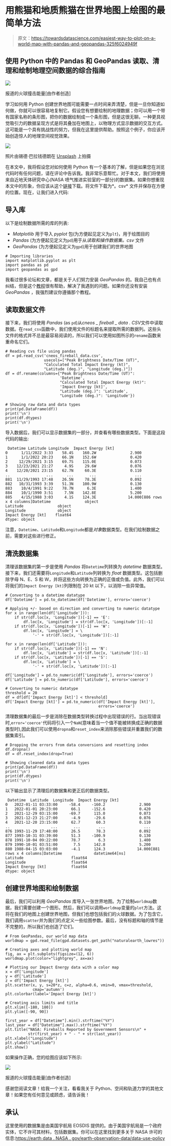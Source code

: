 # 用熊猫和地质熊猫在世界地图上绘图的最简单方法

> 原文：<https://towardsdatascience.com/easiest-way-to-plot-on-a-world-map-with-pandas-and-geopandas-325f6024949f>

## 使用 Python 中的 Pandas 和 GeoPandas 读取、清理和绘制地理空间数据的综合指南

![](img/591d206d76e0f7956fb439d3d6633f5c.png)

报道的火球撞击能量[由作者创造]

学习如何用 Python 创建世界地图可能需要一点时间来弄清楚，但是一旦你知道如何做，你就可以很容易地复制它。假设您有想要绘制的地理数据；你可以用一个带有国家名称的条形图，把你的数据绘制成一个条形图，但是这很无聊。一种更具视觉吸引力的数据呈现方式是将其叠加在地图上，以物理方式显示数据的交互方式。这可能是一个具有挑战性的努力，但我在这里提供帮助。按照这个例子，你应该开始创造惊人的地理空间视觉效果。

![](img/2b205170df35b6f933bd750f3bff63c9.png)

照片由锡德·巴拉钱德朗在 [Unsplash](https://unsplash.com?utm_source=medium&utm_medium=referral) 上拍摄

在本文中，我将假设您对如何使用 Python 有一个基本的了解，但是如果您在浏览代码时有任何问题，请在评论中告诉我。我非常乐意帮忙。对于本文，我们将使用来自近地天体研究中心(NASA 喷气推进实验室的一部分)的数据集。如果你想重现本文中的形象，你应该从这个[链接](https://cneos.jpl.nasa.gov/fireballs/)下载。将文件下载为*。csv* 文件并保存在方便的位置。现在，让我们进入代码:

## 导入库

以下是绘制数据所需的库的列表:

*   *Matplotlib* 用于导入 *pyplot* 包(为方便起见定义为`plt`)，用于绘图目的
*   *Pandas* (为方便起见定义为`pd`)用于从*读取和操作数据集。csv* 文件
*   *GeoPandas* (为方便起见定义为`gpd`)用于创建我们的世界地图

```
# Importing libraries
import matplotlib.pyplot as plt
import pandas as pd
import geopandas as gpd
```

我看过很多论坛和文章，都是关于人们努力安装 *GeoPandas* 的。我自己也有点纠结，但是这个[教程](https://geoffboeing.com/2014/09/using-geopandas-windows/)很有帮助，解决了我遇到的问题。如果你还没有安装 *GeoPandas* ，我强烈建议你遵循那个教程。

## 读取数据文件

接下来，我们将使用 *Pandas* (as `pd`)从*cneos _ fireball _ data . CSV*文件中读取数据。在`read_csv`函数中，我们使用文件的标题名来提取所需的数据列。这些头文件的格式并不总是最容易阅读的，所以我们可以使用如图所示的`rename`函数来重命名它们。

```
# Reading cvs file using pandas
df = pd.read_csv('cneos_fireball_data.csv', 
                 usecols=["Peak Brightness Date/Time (UT)", 
                 "Calculated Total Impact Energy (kt)", 
                 "Latitude (deg.)", "Longitude (deg.)"])
df = df.rename(columns={"Peak Brightness Date/Time (UT)": 
                        'Datetime',
                        "Calculated Total Impact Energy (kt)": 
                        'Impact Energy [kt]',
                        "Latitude (deg.)": 'Latitude',
                        "Longitude (deg.)": 'Longitude'})

# Showing raw data and data types
print(pd.DataFrame(df))
print('\n')
print(df.dtypes)
print('\n')
```

导入数据后，我们可以显示数据集的一部分，并查看有哪些数据类型。下面是这段代码的输出:

```
 Datetime Latitude Longitude  Impact Energy [kt]
0      1/11/2022 3:33    58.4S    160.2W               2.900
1      1/1/2022 20:23    66.1N    152.6W               0.420
2     12/29/2021 3:15    69.7S    115.0E               0.073
3    12/23/2021 21:27     4.9S     29.6W               0.076
4    12/20/2021 23:15    62.7N     60.3E               0.110
..                ...      ...       ...                 ...
881  11/29/1993 17:48    26.5N     78.3E               0.092
882   10/31/1993 3:39    51.3N    100.9W               0.130
883    10/4/1991 9:22    78.7N      6.3E               1.400
884    10/1/1990 3:51     7.5N    142.8E               5.200
885    4/15/1988 3:03     4.1S    124.3E              14.000[886 rows x 4 columns]Datetime               object
Latitude               object
Longitude              object
Impact Energy [kt]    float64
dtype: object
```

注意，`Datetime`、`Latitude`和`Longitude`都是*对象*数据类型。在我们绘制数据之前，需要对这些进行修正。

## 清洗数据集

清理该数据集的第一步是使用 *Pandas* 将`Datetime`列转换为 *datetime* 数据类型。接下来，我们还需要将`Longitude`和`Latitude`列转换为 *float* 数据类型。这包括删除字母 N、E、S 和 W，并将这些方向转换为正确的正值或负值。此外，我们可以将我们的`Impact Energy [kt]`列限制在 20 kt 以下，以消除一些异常值。

```
# Converting to a datetime datatype
df['Datetime'] = pd.to_datetime(df['Datetime'], errors='coerce')

# Applying +/- based on direction and converting to numeric datatype
for x in range(len(df['Longitude'])):
    if str(df.loc[x, 'Longitude'])[-1] == 'E':
        df.loc[x, 'Longitude'] = str(df.loc[x, 'Longitude'])[:-1]
    if str(df.loc[x, 'Longitude'])[-1] == 'W':
        df.loc[x, 'Longitude'] = \
            '-' + str(df.loc[x, 'Longitude'])[:-1]

for x in range(len(df['Latitude'])):
    if str(df.loc[x, 'Latitude'])[-1] == 'N':
        df.loc[x, 'Latitude'] = str(df.loc[x, 'Latitude'])[:-1]
    if str(df.loc[x, 'Latitude'])[-1] == 'S':
        df.loc[x, 'Latitude'] = \
            '-' + str(df.loc[x, 'Latitude'])[:-1]

df['Longitude'] = pd.to_numeric(df['Longitude'], errors='coerce')
df['Latitude'] = pd.to_numeric(df['Latitude'], errors='coerce')

# Converting to numeric datatype
threshold = 20
df = df[df['Impact Energy [kt]'] < threshold]
df['Impact Energy [kt]'] = pd.to_numeric(df['Impact Energy [kt]'], 
                                         errors='coerce')
```

清理数据集的最后一步是消除在数据类型转换过程中出现错误的行。当出现错误时,`error='coerce'`代码将引入一个`NaN`(意味着当一个值不能被转换成正确的数据类型时),因此我们可以使用`dropna`和`reset_index`来消除那些错误并重置我们的数据集索引。

```
# Dropping the errors from data conversions and resetting index
df.dropna()
df = df.reset_index(drop=True)

# Showing cleaned data and data types
print(pd.DataFrame(df))
print('\n')
print(df.dtypes)
print('\n')
```

以下输出显示了清理后的数据集和更正后的数据类型。

```
 Datetime  Latitude  Longitude  Impact Energy [kt]
0   2022-01-11 03:33:00     -58.4     -160.2               2.900
1   2022-01-01 20:23:00      66.1     -152.6               0.420
2   2021-12-29 03:15:00     -69.7      115.0               0.073
3   2021-12-23 21:27:00      -4.9      -29.6               0.076
4   2021-12-20 23:15:00      62.7       60.3               0.110
..                  ...       ...        ...                 ...
876 1993-11-29 17:48:00      26.5       78.3               0.092
877 1993-10-31 03:39:00      51.3     -100.9               0.130
878 1991-10-04 09:22:00      78.7        6.3               1.400
879 1990-10-01 03:51:00       7.5      142.8               5.200
880 1988-04-15 03:03:00      -4.1      124.3              14.000[881 rows x 4 columns]Datetime              datetime64[ns]
Latitude                     float64
Longitude                    float64
Impact Energy [kt]           float64
dtype: object
```

## 创建世界地图和绘制数据

最后，我们可以利用 *GeoPandas* 库导入一张世界地图。为了绘制`worldmap`数据，我们需要创建一个图形。然后，我们可以调用`worldmap`变量的`plot`方法。这将在我们的地图上创建世界地图，但我们也想包括我们的火球数据。为了包含它，我们调用`scatter`并为我们的点定义一些绘图参数。最后，没有标题和轴的情节是不完整的，所以我们也创造了它们。

```
# From GeoPandas, our world map data
worldmap = gpd.read_file(gpd.datasets.get_path("naturalearth_lowres"))

# Creating axes and plotting world map
fig, ax = plt.subplots(figsize=(12, 6))
worldmap.plot(color="lightgrey", ax=ax)

# Plotting our Impact Energy data with a color map
x = df['Longitude']
y = df['Latitude']
z = df['Impact Energy [kt]']
plt.scatter(x, y, s=20*z, c=z, alpha=0.6, vmin=0, vmax=threshold,
            cmap='autumn')
plt.colorbar(label='Impact Energy [kt]')

# Creating axis limits and title
plt.xlim([-180, 180])
plt.ylim([-90, 90])

first_year = df["Datetime"].min().strftime("%Y")
last_year = df["Datetime"].max().strftime("%Y")
plt.title("NASA: Fireballs Reported by Government Sensors\n" +     
          str(first_year) + " - " + str(last_year))
plt.xlabel("Longitude")
plt.ylabel("Latitude")
plt.show()
```

如果操作正确，您的绘图应该如下所示:

![](img/591d206d76e0f7956fb439d3d6633f5c.png)

报道的火球撞击能量[由作者创造]

感谢您阅读文章！给我一个关注，看看我关于 Python、空间和轨道力学的其他文章！如果您有任何意见或顾虑，请告诉我！

## 承认

这里使用的数据集是由美国宇航局 EOSDIS 提供的。由于美国宇航局是一个政府实体，它不许可其材料，包括数据集。你可以在这里找到更多关于 NASA 许可的信息:[https://earth data . NASA . gov/earth-observation-data/data-use-policy](https://earthdata.nasa.gov/earth-observation-data/data-use-policy)